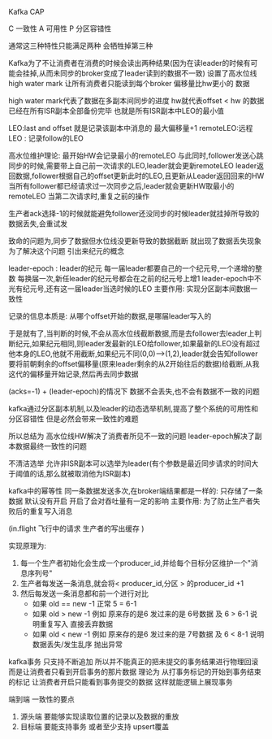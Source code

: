 Kafka
CAP

C 一致性
A 可用性
P 分区容错性

通常这三种特性只能满足两种 会牺牲掉第三种

Kafka为了不让消费者在消费的时候会读出两种结果(因为在读leader的时候有可能会挂掉,从而未同步的broker变成了leader读到的数据不一致)
设置了高水位线 high water mark  让所有消费者只能读到每个broker 偏移量比hw更小的 数据

high water mark代表了数据在多副本间同步的进度
hw就代表offset < hw 的数据已经在所有ISR副本全部备份完毕
也就是所有ISR副本中LEO的最小值



LEO:last and offset 就是记录该副本中消息的 最大偏移量+1
remoteLEO:远程LEO  : 记录follow的LEO


高水位维护理论:
最开始HW会记录最小的remoteLEO 
与此同时,follower发送心跳同步的时候,需要带上自己前一次请求的LEO,leader就会更新remoteLEO
leader返回数据,follower根据自己的offset更新此时的LEO,且更新从Leader返回回来的HW
当所有follower都已经请求过一次同步之后,leader就会更新HW取最小的remoteLEO
当第二次请求时,重复之前的操作


生产者ack选择-1的时候就能避免follower还没同步的时候leader就挂掉所导致的数据丢失,会重试发

致命的问题为,同步了数据但水位线没更新导致的数据截断 就出现了数据丢失现象
为了解决这个问题 引出来纪元的概念

leader-epoch : leader的纪元
每一届leader都要自己的一个纪元号,一个递增的整数
每换届一次,新任leader的纪元号都会在之前的纪元号上增1 
leader-epoch中不光有纪元号,还有这一届leader当选时候的LEO
主要作用: 实现分区副本间数据一致性 


记录的信息本质是:
从哪个offset开始的数据,是哪届leader写入的


于是就有了,当判断的时候,不会从高水位线截断数据,而是去follower去leader上判断纪元,如果纪元相同,则leader发最新的LEO给follower,如果最新的LEO没有超过他本身的LEO,他就不用截断,如果纪元不同(0,0)-->(1,2),leader就会告知follower要将前朝剩余的offset偏移量(原来leader剩余的从2开始往后的数据)给截断,从我这代的偏移量开始记录,然后再去同步数据


(acks=-1) + (leader-epoch)的情况下 数据不会丢失,也不会有数据不一致的问题

kafka通过分区副本机制,以及leader的动态选举机制,提高了整个系统的可用性和分区容错性
但是必然会带来一致性的难题


所以总结为 高水位线HW解决了消费者所见不一致的问题
         leader-epoch解决了副本数据最终一致性的问题





不清洁选举 允许非ISR副本可以选举为leader(有个参数是最近同步请求的时间大于阈值的话,那么就被取消他为ISR副本)

kafka中的幂等性 
同一条数据发送多次,在broker端结果都是一样的: 只存储了一条数据
默认没有开启 开启了会对吞吐量有一定的影响
主要作用: 为了防止生产者失败后的重复写入消息

(in.flight 飞行中的请求 生产者的写出缓存 )


实现原理为:
1. 每一个生产者初始化会生成一个producer_id,并给每个目标分区维护一个"消息序列号"
2. 生产者每发送一条消息,就会将< producer_id,分区 > 的producer_id +1 
3. 然后每发送一条消息都和前一个进行对比
   * 如果 old == new -1  正常 5 = 6-1
   * 如果 old >  new -1  例如 原来存的是6  发过来的是 6号数据 及 6 > 6-1  说明重复写入 直接丢弃数据 
   * 如果 old <  new -1  例如 原来存的是6  发过来的是 7号数据 及 6 < 8-1  说明数据丢失/发生乱序 抛出异常 


kafka事务 
只支持不断追加 所以并不能真正的把未提交的事务结果进行物理回滚 而是让消费者只看到开启事务的那片数据
理论为 从打事务标记的开始到事务结束的标记 让消费者开启只能看到事务提交的数据 这样就能逻辑上展现事务

端到端 一致性的要点
1. 源头端 要能够实现读取位置的记录以及数据的重放
2. 目标端 要能支持事务 或者至少支持 upsert覆盖



